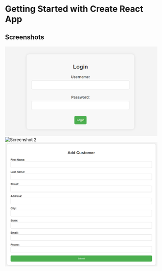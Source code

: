 # Getting Started with Create React App

## Screenshots

![Screenshot 1](https://raw.githubusercontent.com/prakashpoojary/API_Integration/main/images/login.png)
![Screenshot 2](https://raw.githubusercontent.com/prakashpoojary/main/Images/Customerslist.png)
![Screenshot 3](https://raw.githubusercontent.com/prakashpoojary/API_Integration/main/images/addcustomers.png)
 
